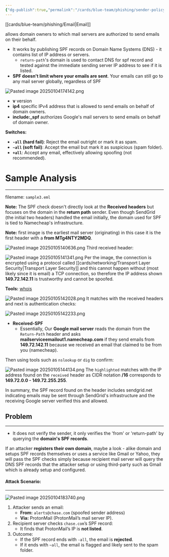 ```yaml
---
{"dg-publish":true,"permalink":"/cards/blue-team/phishing/sender-policy-framework-spf/"}
---
```


[[cards/blue-team/phishing/Email\|Email]]

allows domain owners to which mail servers are authorized to send emails on their behalf. 

- It works by publishing SPF records on Domain Name Systems (DNS) - it contains list of IP address or servers.
	- `return-path`'s domain is used to contact DNS for spf record and tested against the immediate sending server IP address to see if it is listed.
- **SPF doesn't limit where your emails are sent**. Your emails can still go to any mail server globally, regardless of SPF

![Pasted image 20250104174142.png](/img/user/cards/blue-team/phishing/images/Pasted%20image%2020250104174142.png)
- **v** version
- **ip4** specific IPv4 address that is allowed to send emails on behalf of domain owners.
- **include:\_spf** authorizes Google's mail servers to send emails on behalf of domain owner.

**Switches:**
- **`-all` (hard fail)**: Reject the email outright or mark it as spam.
- **`~all` (soft fail)**: Accept the email but mark it as suspicious (spam folder).
- **`+all`**: Accept any email, effectively allowing spoofing (not recommended).

# Sample Analysis
---
filename: `sample3.eml`

**Note:** The SPF check doesn't directly look at the **Received headers** but focuses on the domain in the **return path** sender. Even though SendGrid (the initial two headers) handled the email initially, the domain used for SPF is tied to Namecheap's infrastructure.

**Note:** first image is the earliest mail server (originating) in this case it is the first header with a **from MTg4NTY2MDQ**.

![Pasted image 20250105140636.png](/img/user/cards/blue-team/phishing/images/Pasted%20image%2020250105140636.png)
Third received header:

![Pasted image 20250105141341.png](/img/user/cards/blue-team/phishing/images/Pasted%20image%2020250105141341.png)
Per the image, the connection is encrypted using a protocol called [[cards/networking/Transport Layer Security\|Transport Layer Security]] and this cannot happen without (most likely since it is email) a TCP connection, so therefore the IP address shown **149.72.142.11** is trustworthy and cannot be spoofed.

**Tools:** [whois](https://whois.domaintools.com/149.72.142.11)

![Pasted image 20250105142028.png](/img/user/cards/blue-team/phishing/images/Pasted%20image%2020250105142028.png)
It matches with the received headers and next is authentication checks:

![Pasted image 20250105142233.png](/img/user/cards/blue-team/phishing/images/Pasted%20image%2020250105142233.png)
- **Received-SPF**
	- Essentially, Our **Google mail server** reads the domain from the `Return-Path` header and asks **mailserviceemailout1.namecheap.com** if they send emails from **149.72.142.11** because we received an email that claimed to be from you (namecheap).

Then using tools such as `nslookup` or `dig` to confirm:

![Pasted image 20250105144134.png](/img/user/cards/blue-team/phishing/images/Pasted%20image%2020250105144134.png)
The `highlighted` matches with the IP address found on the `received` header as CIDR notation **/16** corresponds to **149.72.0.0 - 149.72.255.255**.

In summary, the SPF record found on the header includes sendgrid.net indicating emails may be sent through SendGrid's infrastructure and the receiving Google server verified this and allowed.


## Problem
---
- It does not verify the sender, it only verifies the 'from' or 'return-path' by querying the **domain's SPF records**.

If an attacker **registers their own domain**, maybe a look - alike domain and setups SPF records themselves or uses a service like Gmail or Yahoo, they will pass the SPF checks simply because recipient mail server will query the DNS SPF records that the attacker setup or using third-party such as Gmail which is already setup and configured.


#### Attack Scenario:
---
![Pasted image 20250104183740.png](/img/user/cards/blue-team/phishing/images/Pasted%20image%2020250104183740.png)

1. Attacker sends an email:
    - **From:** `alerts@chase.com` (spoofed sender address)
    - **Via:** ProtonMail (ProtonMail’s mail server IP).
2. Recipient server checks `chase.com`’s SPF record:
    - It finds that ProtonMail’s IP is **not listed**.
3. Outcome:
    - If the SPF record ends with `-all`, the email is **rejected**.
    - If it ends with `~all`, the email is flagged and likely sent to the spam folder.